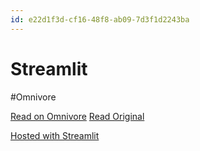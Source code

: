 ```yaml
---
id: e22d1f3d-cf16-48f8-ab09-7d3f1d2243ba
---
```


# Streamlit
#Omnivore

[Read on Omnivore](https://omnivore.app/me/https-arena-ch-1-transformers-streamlit-app-1-1-transformer-from-18985db08b3)
[Read Original](https://arena-ch1-transformers.streamlit.app/[1.1]_Transformer_from_Scratch)

[Hosted with Streamlit](https://streamlit.io/cloud)


